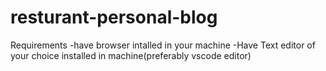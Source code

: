 # resturant-personal-blog

Requirements
-have browser intalled in your machine
-Have Text editor of your choice installed in machine(preferably vscode editor)
